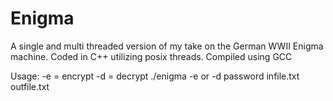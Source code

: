 Enigma
======

A single and multi threaded version of my take on the German WWII Enigma machine. Coded in C++ utilizing posix threads. Compiled using GCC

Usage:
-e = encrypt
-d = decrypt
./enigma -e or -d password infile.txt outfile.txt

